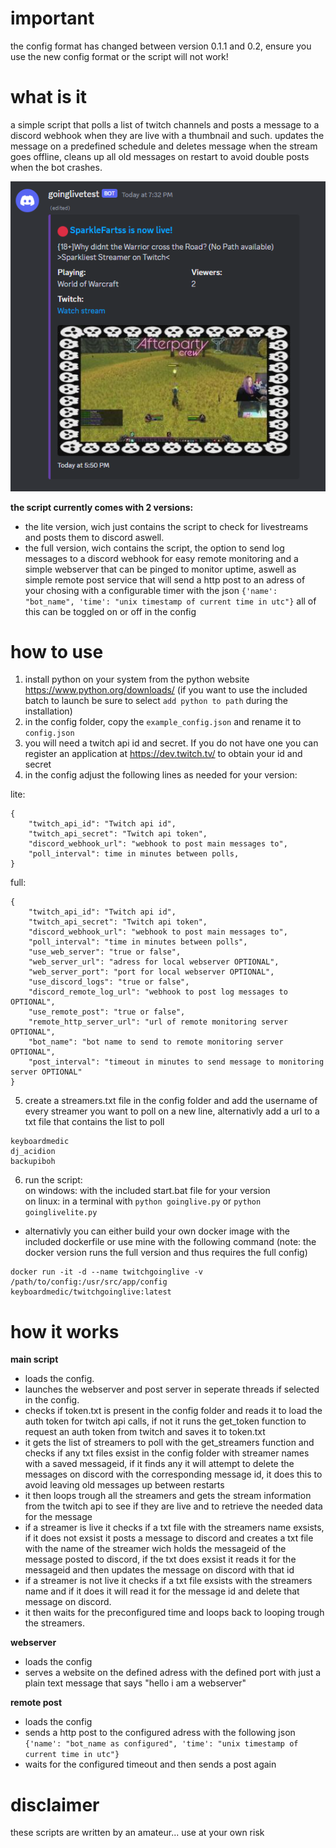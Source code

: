 # important
the config format has changed between version 0.1.1 and 0.2, ensure you use the new config format or the script will not work!

# what is it
a simple script that polls a list of twitch channels and posts a message to a discord webhook when they are live with a thumbnail and such. updates the message on a predefined schedule and deletes message when the stream goes offline, cleans up all old messages on restart to avoid double posts when the bot crashes.

![Alt text](screenshot.png?raw=true "Title")

**the script currently comes with 2 versions:**   
- the lite version, wich just contains the script to check for livestreams and posts them to discord aswell.    
- the full version, wich contains the script, the option to send log messages to a discord webhook for easy remote monitoring and a simple webserver that can be pinged to monitor uptime, aswell as simple remote post service that will send a http post to an adress of your chosing with a configurable timer with the json ```{'name': "bot_name", 'time': "unix timestamp of current time in utc"}``` all of this can be toggled on or off in the config


# how to use
1. install python on your system from the python website https://www.python.org/downloads/ (if you want to use the included batch to launch be sure to select ```add python to path``` during the installation)
2. in the config folder, copy the ```example_config.json``` and rename it to ```config.json```
3. you will need a twitch api id and secret. If you do not have one you can register an application at https://dev.twitch.tv/ to obtain your id and secret
3. in the config adjust the following lines as needed for your version:   

lite:
```
{
    "twitch_api_id": "Twitch api id",
    "twitch_api_secret": "Twitch api token",
    "discord_webhook_url": "webhook to post main messages to",
    "poll_interval": time in minutes between polls,
}
```

full:
```
{
    "twitch_api_id": "Twitch api id",
    "twitch_api_secret": "Twitch api token",
    "discord_webhook_url": "webhook to post main messages to",
    "poll_interval": "time in minutes between polls",
    "use_web_server": "true or false",
    "web_server_url": "adress for local webserver OPTIONAL",
    "web_server_port": "port for local webserver OPTIONAL",
    "use_discord_logs": "true or false",
    "discord_remote_log_url": "webhook to post log messages to OPTIONAL",
    "use_remote_post": "true or false",
    "remote_http_server_url": "url of remote monitoring server OPTIONAL",
    "bot_name": "bot name to send to remote monitoring server OPTIONAL",
    "post_interval": "timeout in minutes to send message to monitoring server OPTIONAL"
}
```
5. create a streamers.txt file in the config folder and add the username of every streamer you want to poll on a new line, alternativly add a url to a txt file that contains the list to poll
```
keyboardmedic
dj_acidion
backupiboh
```
6. run the script:   
on windows: with the included start.bat file for your version  
on linux: in a terminal with ```python goinglive.py``` or ```python goinglivelite.py```

* alternativly you can either build your own docker image with the included dockerfile or use mine with the following command (note: the docker version runs the full version and thus requires the full config)
```
docker run -it -d --name twitchgoinglive -v /path/to/config:/usr/src/app/config keyboardmedic/twitchgoinglive:latest
```
# how it works
**main script**
- loads the config.   
- launches the webserver and post server in seperate threads if selected in the config.
- checks if token.txt is present in the config folder and reads it to load the auth token for twitch api calls, if not it runs the get_token function to request an auth token from twitch and saves it to token.txt
- it gets the list of streamers to poll with the get_streamers function and checks if any txt files exsist in the config folder with streamer names with a saved messageid, if it finds any it will attempt to delete the messages on discord with the corresponding message id, it does this to avoid leaving old messages up between restarts
- it then loops trough all the streamers and gets the stream information from the twitch api to see if they are live and to retrieve the needed data for the message
- if a streamer is live it checks if a txt file with the streamers name exsists, if it does not exsist it posts a message to discord and creates a txt file with the name of the streamer wich holds the messageid of the message posted to discord, if the txt does exsist it reads it for the messageid and then updates the message on discord with that id
- if a streamer is not live it checks if a txt file exsists with the streamers name and if it does it will read it for the message id and delete that message on discord.
- it then waits for the preconfigured time and loops back to looping trough the streamers.

**webserver**
- loads the config
- serves a website on the defined adress with the defined port with just a plain text message that says "hello i am a webserver"

**remote post**
- loads the config
- sends a http post to the configured adress with the following json ```{'name': "bot_name as configured", 'time': "unix timestamp of current time in utc"}```
- waits for the configured timeout and then sends a post again

# disclaimer
these scripts are written by an amateur... use at your own risk